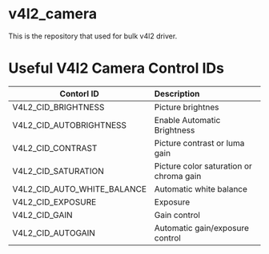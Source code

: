 # v4l2_camera
This is the repository that used for bulk v4l2 driver.

# Useful V4l2 Camera Control IDs
| Contorl ID                  |Description                              |
|-----------------------------|:----------------------------------------|
| V4L2_CID_BRIGHTNESS         | Picture brightnes                       |
| V4L2_CID_AUTOBRIGHTNESS     | Enable Automatic Brightness             |
| V4L2_CID_CONTRAST           | Picture contrast or luma gain           |
| V4L2_CID_SATURATION         | Picture color saturation or chroma gain |
| V4L2_CID_AUTO_WHITE_BALANCE | Automatic white balance                 |
| V4L2_CID_EXPOSURE           | Exposure                                |
| V4L2_CID_GAIN               | Gain control                            |
| V4L2_CID_AUTOGAIN           | Automatic gain/exposure control         |
